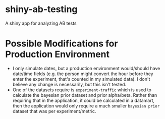 # shiny-ab-testing
A shiny app for analyzing AB tests


# Possible Modifications for Production Environment


- I only simulate dates, but a production environment would/should have date/time fields (e.g. the person might convert the hour before they enter the experiment, that's counted in my simulated data). I don't believe any change is necessarily, but this isn't tested.
- One of the datasets require is `experiment-traffic` which is used to calculate the bayesian prior dataset and prior alpha/beta. Rather than requiring that in the application, it could be calculated in a datamart, then the application would only require a much smaller `bayesian prior` dataset that was per experiment/metric.
